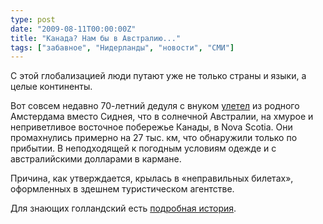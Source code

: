 ```yaml
---
type: post
date: "2009-08-11T00:00:00Z"
title: "Канада? Нам бы в Австралию..."
tags: ["забавное", "Нидерланды", "новости", "СМИ"]
---
```


С этой глобализацией люди путают уже не только страны и языки, а целые континенты.

Вот совсем недавно 70-летний дедуля с внуком [улетел](http://www.ad.nl/binnenland/3423335/Nederlander_vliegt_naar_verkeerde_Sydney.html) из родного Амстердама вместо Сиднея, что в солнечной Австралии, на хмурое и неприветливое восточное побережье Канады, в Nova Scotia. Они промахнулись примерно на 27 тыс. км, что обнаружили только по прибытии. В неподходящей к погодным условиям одежде и с австралийскими долларами в кармане.

Причина, как утверждается, крылась в «неправильных билетах», оформленных в здешнем туристическом агентстве.

Для знающих голландский есть [подробная история](http://www.ad.nl/reizen/3423556/Canada_We_moeten_naar_Australi.html).
